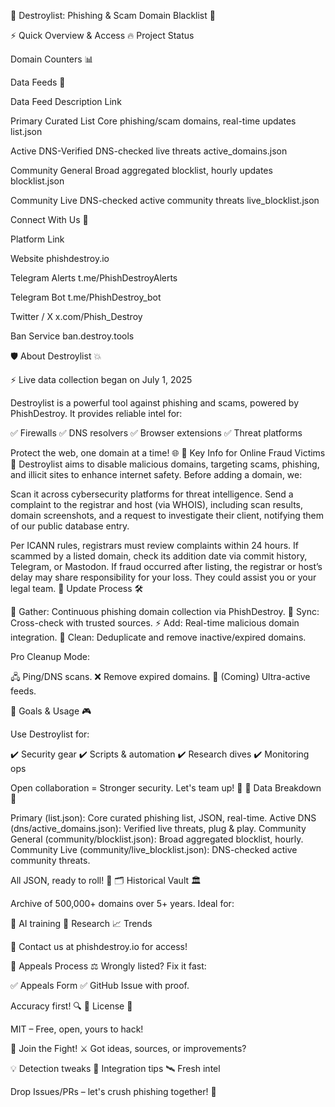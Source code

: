 🎣 Destroylist: Phishing & Scam Domain Blacklist 🚀

⚡ Quick Overview & Access 🔥
Project Status

Domain Counters 📊

Data Feeds 🔗



Data Feed
Description
Link



Primary Curated List
Core phishing/scam domains, real-time updates
list.json


Active DNS-Verified
DNS-checked live threats
active_domains.json


Community General
Broad aggregated blocklist, hourly updates
blocklist.json


Community Live
DNS-checked active community threats
live_blocklist.json


Connect With Us 📡



Platform
Link



Website
phishdestroy.io


Telegram Alerts
t.me/PhishDestroyAlerts


Telegram Bot
t.me/PhishDestroy_bot


Twitter / X
x.com/Phish_Destroy


Ban Service
ban.destroy.tools




🛡️ About Destroylist 💥

⚡ Live data collection began on July 1, 2025

Destroylist is a powerful tool against phishing and scams, powered by PhishDestroy. It provides reliable intel for:

✅ Firewalls
✅ DNS resolvers
✅ Browser extensions
✅ Threat platforms

Protect the web, one domain at a time! 🌐
🚨 Key Info for Online Fraud Victims 🚨
Destroylist aims to disable malicious domains, targeting scams, phishing, and illicit sites to enhance internet safety.
Before adding a domain, we:

Scan it across cybersecurity platforms for threat intelligence.
Send a complaint to the registrar and host (via WHOIS), including scan results, domain screenshots, and a request to investigate their client, notifying them of our public database entry.

Per ICANN rules, registrars must review complaints within 24 hours.
If scammed by a listed domain, check its addition date via commit history, Telegram, or Mastodon. If fraud occurred after listing, the registrar or host’s delay may share responsibility for your loss. They could assist you or your legal team.
🚀 Update Process 🛠️

🔎 Gather: Continuous phishing domain collection via PhishDestroy.
🔄 Sync: Cross-check with trusted sources.
⚡ Add: Real-time malicious domain integration.
🧹 Clean: Deduplicate and remove inactive/expired domains.

Pro Cleanup Mode:

🖧 Ping/DNS scans.
❌ Remove expired domains.
💾 (Coming) Ultra-active feeds.

🎯 Goals & Usage 🎮

Use Destroylist for:

✔️ Security gear
✔️ Scripts & automation
✔️ Research dives
✔️ Monitoring ops

Open collaboration = Stronger security. Let's team up! 🤝
📂 Data Breakdown 📁

Primary (list.json): Core curated phishing list, JSON, real-time.
Active DNS (dns/active_domains.json): Verified live threats, plug & play.
Community General (community/blocklist.json): Broad aggregated blocklist, hourly.
Community Live (community/live_blocklist.json): DNS-checked active community threats.

All JSON, ready to roll! 🚀
🗂️ Historical Vault 🏛️

Archive of 500,000+ domains over 5+ years. Ideal for:

🤖 AI training
🔬 Research
📈 Trends


📩 Contact us at phishdestroy.io for access!

🔗 Appeals Process ⚖️
Wrongly listed? Fix it fast:

✅ Appeals Form
✅ GitHub Issue with proof.

Accuracy first! 🔍
📄 License 📜

MIT – Free, open, yours to hack!


🤝 Join the Fight! ⚔️
Got ideas, sources, or improvements?

💡 Detection tweaks
🔗 Integration tips
🛰️ Fresh intel

Drop Issues/PRs – let's crush phishing together! 💪
